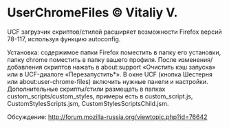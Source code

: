 # UserChromeFiles © Vitaliy V.
UCF загрузчик скриптов/стилей расширяет возможности Firefox версий 78-117, используя функцию autoconfig.

Установка: содержимое папки Firefox поместить в папку его установки, папку chrome поместить в папку вашего профиля. После изменения/добавления скриптов нажать в about:support «Очистить кэш запуска» или в UCF-диалоге «Перезапустить*».
В окне UCF (кнопка Шестерня или about:user-chrome-files) включить нужные панели и настройки.
Дополнительные скрипты/стили размещать в папках custom_scripts/custom_styles, примеры есть в custom_script.js, CustomStylesScripts.jsm, CustomStylesScriptsChild.jsm.

Обсуждение: http://forum.mozilla-russia.org/viewtopic.php?id=76642